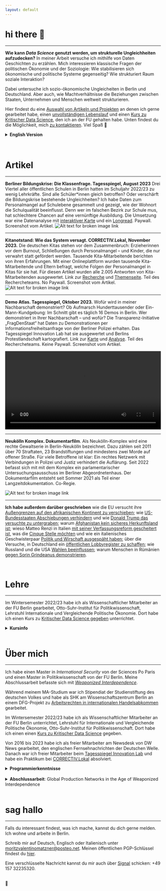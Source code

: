 ```yaml
---
layout: default
---
```


# hi there 🌸 
---
**Wie kann _Data Science_ genutzt werden, um strukturelle Ungleichheiten aufzudecken?** In meiner Arbeit versuche ich mithilfe von Daten Geschichten zu erzählen. Mich interessieren klassische Fragen der politischen Ökonomie und der Soziologie: Wie stabilisieren sich ökonomische und politische Systeme gegenseitig? Wie strukturiert Raum soziale Interaktion? 

Dabei untersuche ich sozio-ökonomische Ungleicheiten in Berlin und Deutschland. Aber auch, wie  Machtverhältnisse die Beziehungen zwischen Staaten, Unternehmen und Menschen weltweit strukturieren. 

Hier findest du eine [Auswahl von Artikeln und Projekten](#artikel) an denen ich gerne gearbeitet habe, einen [unvollständigen Lebenslauf](#über-mich) und einen [Kurs zu Kritischer Data Science](#lehre), den ich an der FU gehalten habe. Unten findest du die Möglichkeit, mich [zu kontaktieren](#sag-hallo). Viel Spaß 👻

<details>
<summary> 
<b>English Version</b>
</summary> 
<br>
hi there. I am interested in the <b>political (economy) of data and how data (science) can be used to uncover structural inequalities</b>. Before turning to journalism I worked as a reasearcher at the Free University of Berlin and taught a class on <a href"https://moritzvalentinomatzner.shinyapps.io/kdst/">Critical Data Science</a>. I hold an MA in Political Science from FU Berlin and a MA in International Security from Sciences Po Paris. 
<br>
<br>
<b>Some stories I published this year include</b>: 
<br>
<br>
<ul>
<li><b>Berlin's Missing Teachers</b>. Berlin has an educational crisis. But are all students affected equally? I scraped data for public schools in Berlin and showed how the lack of teachers overproportionally affetcs poor neighbourhoods. <a href="https://interaktiv.tagesspiegel.de/lab/berliner-klassenfrage-hier-gibt-es-am-meisten-unterrichtsausfall-datenanalyse-und-interakive-karte/">Interactive map</a> and <a href="https://interaktiv.tagesspiegel.de/lab/ohne-reserve-eine-berliner-schulleiterin-kaempft-mit-dem-lehrermangel/">longread</a>. In German. </li>
<li><b>Kita Notstand</b>. Not only public schools, but also the German pre-school system is in crisis. Due to a recent study, more than 380.000 children lack a spot and the system is short of almost 100.000 educators. We created a survey for parents and educators and got more than 6.600 responses. They paint a dire picture of a collapsing system. <a href="https://correctiv.org/aktuelles/bildung/2023/11/14/kitanotstand-wie-das-system-versagt-personalmangel-erzieher/">Longread</a> and <a href="https://correctiv.org/aktuelles/bildung/2023/11/10/kitanotstand-was-sie-tun-koennen/"> project site</a>. In German. </li>
<li><b>Demo Atlas</b>. We analyzed years and years of data on all demonstrations that took place in Berlin. <a href="https://interaktiv.tagesspiegel.de/lab/demo-atlas-berlin-wofuer-wird-in-meiner-nachbarschaft-demonstriert/">Map</a> and <a href="https://interaktiv.tagesspiegel.de/lab/demo-analyse-berlin-wofuer-gehen-die-leute-auf-die-strasse/">analysis</a>. In German. </li>
</ul>
<br>
Work with me 🌸 You can reach me at moritzvalentinomatzner@posteo.net.  
</details>

<br>
<br>

# Artikel
---
**Berliner Bildungskrise: Die Klassenfrage. Tagesspiegel, August 2023** Drei Viertel aller öffentlichen Schulen in Berlin hatten im Schuljahr 2022/23 zu wenig Lehrkräfte. Sind alle Schüler\*innen gleich betroffen? Oder verschärft die Bildungskrise bestehende Ungleichheiten? Ich habe Daten zum Personalmangel auf Schulebene gesammelt und gezeigt, wie der Wohnort die Schulqualität beeinflusst. Denn wer im falschen Bezirk zur Schule mus, hat schlechtere Chancen auf eine vernünftige Ausbildung. Die Umsetzung war eine Datenanalyse mit [interaktiver Karte](https://interaktiv.tagesspiegel.de/lab/berliner-klassenfrage-hier-gibt-es-am-meisten-unterrichtsausfall-datenanalyse-und-interakive-karte/) und ein [Longread](https://interaktiv.tagesspiegel.de/lab/ohne-reserve-eine-berliner-schulleiterin-kaempft-mit-dem-lehrermangel/). Paywall. Screenshot vom Artikel. 
![Alt text for broken image link](assets/img/lehrkraefte.png)

---

**Kitanotstand: Wie das System versagt. CORRECTIV.Lokal, November 2023.** Die deutschen Kitas stehen vor dem Zusammenbruch: Erzieherinnen vor dem Burnout, Schließungen durch Personalmangel – und Kinder, die nur verwahrt statt gefördert werden. Tausende Kita-Mitarbeitende berichten von ihren Erfahrungen. Mit einer Onlineplattform wurden tausende Kita-Mitarbeitende und Eltern befragt, welche Folgen der Personalmangel in Kitas für sie hat. Für diesen Artikel wurden alle 2.005 Antworten von Kita-Mitarbeitenden ausgewertet. Link zur [Recherche](https://correctiv.org/aktuelles/bildung/2023/11/14/kitanotstand-wie-das-system-versagt-personalmangel-erzieher/) und [Themenseite](https://correctiv.org/aktuelles/bildung/2023/11/10/kitanotstand-was-sie-tun-koennen/). Teil des Rechercheteams. No Paywall. Screenshot vom Artikel. 
![Alt text for broken image link](assets/img/kitas.png)

---

**Demo Atlas. Tagesspiegel, Oktober 2023.** Wofür wird in meiner Nachbarschaft demonstriert? Ob Aufmarsch Hunderttausender oder Ein-Mann-Kundgebung: Im Schnitt gibt es täglich 16 Demos in Berlin. Wer demonstriert in Ihrer Nachbarschaft – und wofür? Die Transparenz-Initiative „FragDenStaat“ hat Daten zu Demonstrationen per Informationsfreiheitsanfrage von der Berliner Polizei erhalten. Das Tagesspiegel Innovation Lab hat sie ausgewertet und Berlins Protestlandschaft kartografiert. Link zur [Karte](https://interaktiv.tagesspiegel.de/lab/demo-atlas-berlin-wofuer-wird-in-meiner-nachbarschaft-demonstriert/) und [Analyse](https://interaktiv.tagesspiegel.de/lab/demo-analyse-berlin-wofuer-gehen-die-leute-auf-die-strasse/). Teil des Rechercheteams. Keine Paywall. Screenshot vom Artikel. 

<video autoplay loop width="100%">
<source src="assets/img/REC_tsp.mp4">

</video>

---

**Neukölln Komplex. Dokumentarfilm**. Als Neukölln-Komplex wird eine rechte Gewaltserie in Berlin-Neukölln bezeichnet. Dazu zählen seit 2011 über 70 Straftaten, 23 Brandstiftungen und mindestens zwei Morde auf offener Straße. Für viele Betroffene ist klar: Ein rechtes Netzwerk mit Verbindungen in Polizei und Justiz verhindert die Auflärung. Seit 2022 befasst sich mit mit dem Komplex ein parlamentarischer Untersuchungsausschuss im Berliner Abgeordnetenhaus. Der Dokumentarfilm entsteht seit Sommer 2021 als Teil einer Langzeitdokumentation. Co-Regie.

![Alt text for broken image link](assets/img/nkk.png)

---

**Ich habe außerdem darüber geschrieben** wie die EU versucht ihre [Außengrenzen auf den afrikanischen Kontinent zu verschieben](https://www.sueddeutsche.de/politik/migrationspolitik-wie-europa-fluechtlinge-in-afrika-aufhalten-will-1.3314104); wie [US-Bundesstaaten Abschiebungen verhindern](https://www.sueddeutsche.de/politik/usa-wir-werden-kein-zahnrad-in-trumps-abschiebemaschine-sein-1.3351675) und wie [Donald Trump das versuchte zu untergraben](https://www.sueddeutsche.de/politik/abschiebungen-in-den-usa-trumps-angriff-auf-elf-millionen-1.3379310); warum [Afghanistan kein sicheres Herkunftsland ist](https://www.sueddeutsche.de/politik/abschiebung-nach-afghanistan-afghanistan-ist-zweifelsfrei-kein-sicheres-herkunftsland-1.3296536); wieso Matteo Renzi in Italien [mit seiner Verfassungsreform gescheitert ist](https://www.sueddeutsche.de/politik/italien-wieso-renzi-mit-seiner-verfassungsreform-gescheitert-ist-1.3280174), was die [Cinque Stelle möchten](https://www.sueddeutsche.de/politik/europaeisches-parlament-fuenf-sterne-und-die-liberalen-eine-absurde-allianz-1.3325639) und wie ein italienisches Geschwisterpaar [Politik und Wirschaft ausgespäht haben](https://www.sueddeutsche.de/politik/italien-spionagezentrale-in-rom-ausgehoben-1.3327575); über die Versuche, in Deutschland ein [öffentlichen Lobbyregister zu schaffen](https://www.sueddeutsche.de/politik/oeffentliches-lobbyregister-lobbyismus-muss-ueberwacht-werden-koennen-1.3360659); wie Russland und die USA [Wahlen beeinflussen](https://www.sueddeutsche.de/politik/wahlforscher-das-sollte-nicht-verharmlost-werden-1.3390497); warum Menschen in Rümänien [gegen Sorin Grindeanus demonstrieren](https://www.sueddeutsche.de/politik/proteste-gegen-regierung-warum-die-rumaenen-in-aufruhr-sind-1.3366611). 

<br>

# Lehre
---
Im Wintersemester 2022/23 habe ich als Wissenschaftlicher Mitarbeiter an der FU Berlin gearbeitet, Otto-Suhr-Institut für Politikwissenschaft, Lehrstuhl Internationale und Vergleichende Politische Ökonomie. Dort habe ich einen Kurs zu [Kritischer Data Science gegeben](https://moritzvalentinomatzner.shinyapps.io/kdst/) unterrichtet. 

<details>
<summary> 
<b>Kursinfo</b>
</summary> 
<br>

<b>Leitfragen</b>. Wie kann quantitative Datenarbeit für emanzipatorische Wissenschaft genutzt werden? Was sind die Rahmenbedingungen für eine kritische Auseinandersetzung mit Daten und quantitativen Methoden?

<br>
<br>

<b>Der Kurs Kritische Data Science</b> macht Studierende mit Grundkenntnissen des Programmierens und dem Sammeln, Visualisieren und Analysieren von Daten in der Scriptsprache R vertraut. Doch das Sammeln und Analysieren von Daten ist intim mit einer Geschichte von Diskrimierung, Ausbeutung und Unterdrückung verwoben. Es ist und war vor allem ein Instrument der Mächtigen: Weiße Kolonialisten, welche die Produktivität versklavter Menschen überwachten. Polizeien, welche mithilfe von Algorithmen Unterdrückungsdynamiken verstärken. Daten sind Macht. Und deswegen widmet sich der Kurs auch einer Analyse von Macht: Wer zieht die Linie zwischen Information und Datenpunkt? Welche Perspektiven und politischen Grundsätze sind in Daten eingeschrieben? Wer produziert Daten über wen? 

<br>
<br>

<b>Der Kurs hinterfragt die sozialen Beziehungen, welche in Daten und computergestützten Methoden der Analyse eingeschrieben sind</b> durch eine intersektionale, machtkritische Linse. Und versucht Antworten darauf zu geben, wie Daten aus einer emanzipatorischen Perspektive genutzt werden können. Dabei widmet sich der Kurs akademischer Literatur aber auch Projekten aus dem journalistischen, künstlerischen und aktivistischen Kontext: Bereits 1895 sammelte die schwarze Datenjournalistin und Aktivistin Ida B. Wells einen Datensatz über Lynchungen schwarzer Menschen in den USA. Der Datensatz, ergänzt mit Erzählungen zu den Morden konstruiert einen datengestützten Gegennarrative. Das umfassenste Archiv von Femiziden in Mexiko stellt nicht die Regierung bereit, sondern die Aktivistin María Salguero aka Princesa. Und 2020 sammeln Aktivist:innen von Peng! und der ISD Daten zum kolonialen Vermächtnis deutscher Straßennamen, um ein “umerinnern” zu bewirken.

<br>
<br>

<b>Als ein Einführungskurs</b> richtet sich der Kurs explizit an Studierende ohne Vorkenntnisse in Statistik und Programmieren. Teilnehmende sollen ermutigt werden ihre eigenen datengestützten Analysen und Projekte im Kontext ihres gesellschaftswissenschaftlichen Studiums oder Aktivismus umzusetzen. Der Kurs soll Raum dafür geben, dass Studierende (wenn sie das möchten) in der Gemeinschaft ihre Ideen und Projekte präsentieren. Die Arbeit in Teams ist ausdrücklich erlaubt.

<br>
<br>

<b>Nach Vollendung des Kurses</b> können Studierende: 
<ul>
    <li>Ihre eigene empirische Forschungsfrage und -methodik artikulieren</li>
    <li>Daten selbständig aus dem Internet sammeln</li>
    <li>durch deskriptive Statistik, einfache quantitative Methoden (OLS-Regression) und fortgeschrittene Visualisierungen Zusammenhänge entdecken und kommunizieren</li>
    <li> Datenquellen und ihre Erhebungsmethodik kritisch hinterfragen</li>
    <li>eine eigene, einfache Website (wie diese) programmieren und hosten um ihr Abschlussprojekt vorzustellen.</li>
</ul> 

</details>

<br>

# Über mich
---
Ich habe einen Master in _International Security_ von der Sciences Po Paris und einen Master in Politikwissenschaft von der FU Berlin. Meine Abschlussarbeit befasste sich mit [_Weaponized Interdependence_](https://direct.mit.edu/isec/article/44/1/42/12237/Weaponized-Interdependence-How-Global-Economic). 

Während meinem MA-Studium war ich Stipendiat der Studienstiftung des deutschen Volkes und habe als SHK am  Wissenschaftszentrum Berlin an einem DFG-Projekt zu [Arbeitsrechten in internationalen Handelsabkommen](https://onlinelibrary.wiley.com/doi/10.1111/jcms.13285) gearbeitet. 
<br>

Im Wintersemester 2022/23 habe ich als Wissenschaftlicher Mitarbeiter an der FU Berlin unterrichtet, Lehrstuhl für Internationale und Vergleichende Politische Ökonomie, Otto-Suhr-Institut für Politikwissenschaft. Dort habe ich einen einen [Kurs zu Kritischer Data Science](#-Lehre-🌸) gegeben. 
<br>

Von 2016 bis 2023 habe ich als freier Mitarbeiter am Newsdesk von DW News gearbeitet, den englischen Fernsehnachrichten der Deutschen Welle. Danach war ich freier Mitarbeiter beim [Tagesspiegel Innovation Lab](https://interaktiv.tagesspiegel.de/) und habe ein Praktikum bei [CORRECTIV.Lokal](https://correctiv.org/lokal/) absolviert. 
<br>

<details>
<summary> 
<b>Programmierkenntnisse</b>
</summary> 
<br>
<ul>
  <li>Webscraping mit und ohne APIs.</li>
  <li>Analyse und Visualisierung von Daten in R mit einem besonderes Interesse an räumlichen Daten (Vektor und Raster). </li>
  <li>Deskriptive und grundlegende inferentielle Statistik. </li>
  <li>Netzwerkanalyse und multivariate Regressionsanalysen. </li>
  <li>Grundlegendes Arbeiten mit Methoden des Natural Language Processing. </li>

</ul>

</details>
<br>
<details>
<summary> 
<b>Abschlussarbeit</b>: Global Production Networks in the Age of Weaponized Interdependence
</summary> 
<br>
Durch die Globalisierung werden zwischenstaatliche Verbindungen immer komplexer. Laut dem Liberalismus führte das zu einer Diffusion von Macht - und weniger Konflikten. Doch nicht erst seit Donald Trump haben Staaten versucht, sich durch ihre dominante Position in globalen Netzwerken einen strategischen Vorteil zu verschaffen. Doch welche Netzwerke können <i>weaponized</i> werden? Und wie können sich Staaten in der Peripherie schützen? Ich habe einen Indikator für <i>Weaponization</i> erstellt und verschiedene globale Produktionsnetzwerke mit einem </i>Exponential Random Graph Model</i> untersucht. 
</ul>
</details>
<br>

# sag hallo
---
Falls du interessant findest, was ich mache, kannst du dich gerne melden. Ich wohne und arbeite in Berlin. 

Schreib mir auf Deutsch, Englisch oder Italienisch unter moritzvalentinomatzner@posteo.net. Meinen öffentlichen PGP-Schlüssel findest du [hier](https://keys.openpgp.org/search?q=F67B48E81DD633CCB665B44D9288E9D994472E2B). 

Eine verschlüsselte Nachricht kannst du mir auch über [Signal](https://signal.org/de/) schicken: +49 157 32235320. 

<br>
🌸
